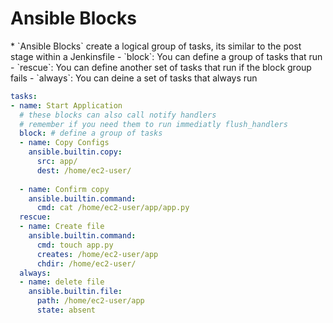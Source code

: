 <h1>Ansible Blocks</h1>
* `Ansible Blocks` create a logical group of tasks, its similar  to the post stage within a Jenkinsfile
  - `block`: You can define a group of tasks that run
  - `rescue`:  You can define another set of tasks that run if the block group fails
  - `always`: You can deine a set of tasks that always run

  ```yml
  tasks:
  - name: Start Application
    # these blocks can also call notify handlers
    # remember if you need them to run immediatly flush_handlers
    block: # define a group of tasks
    - name: Copy Configs
      ansible.builtin.copy:
        src: app/
        dest: /home/ec2-user/
    
    - name: Confirm copy
      ansible.builtin.command:
        cmd: cat /home/ec2-user/app/app.py
    rescue: 
    - name: Create file
      ansible.builtin.command:
        cmd: touch app.py
        creates: /home/ec2-user/app
        chdir: /home/ec2-user/
    always:
    - name: delete file
      ansible.builtin.file:
        path: /home/ec2-user/app
        state: absent 
  ```
